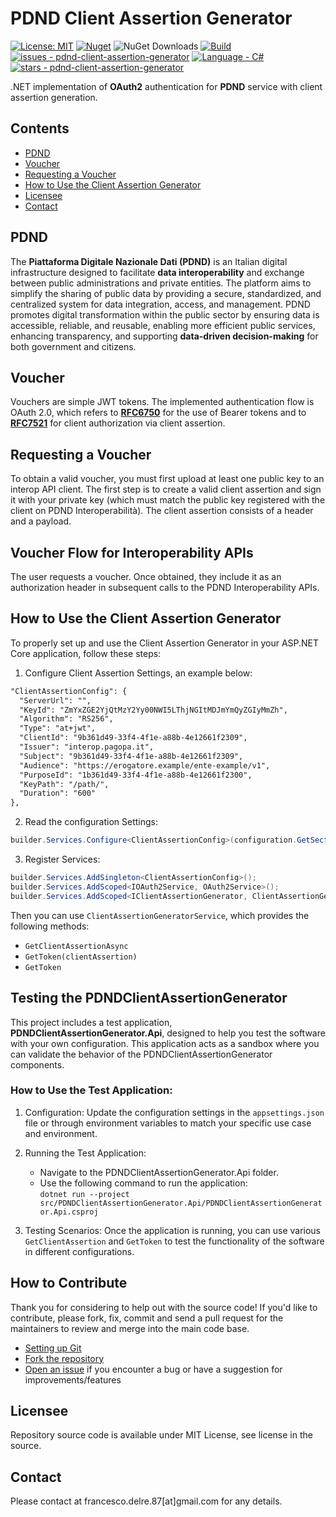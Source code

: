 # PDND Client Assertion Generator

[![License: MIT](https://img.shields.io/badge/License-MIT-yellow.svg)](https://opensource.org/licenses/MIT)
[![Nuget](https://img.shields.io/nuget/v/PDNDClientAssertionGenerator?style=plastic)](https://www.nuget.org/packages/PDNDClientAssertionGenerator)
![NuGet Downloads](https://img.shields.io/nuget/dt/PDNDClientAssertionGenerator)
[![Build](https://github.com/engineering87/pdnd-client-assertion-generator/actions/workflows/dotnet.yml/badge.svg)](https://github.com/engineering87/pdnd-client-assertion-generator/actions/workflows/dotnet.yml)
[![issues - pdnd-client-assertion-generator](https://img.shields.io/github/issues/engineering87/pdnd-client-assertion-generator)](https://github.com/engineering87/pdnd-client-assertion-generator/issues)
[![Language - C#](https://img.shields.io/static/v1?label=Language&message=C%23&color=blueviolet)](https://dotnet.microsoft.com/it-it/languages/csharp)
[![stars - pdnd-client-assertion-generator](https://img.shields.io/github/stars/engineering87/pdnd-client-assertion-generator?style=social)](https://github.com/engineering87/pdnd-client-assertion-generator)

.NET implementation of **OAuth2** authentication for **PDND** service with client assertion generation.

## Contents
- [PDND](#pdnd)
- [Voucher](#voucher)
- [Requesting a Voucher](#requesting-a-voucher)
- [How to Use the Client Assertion Generator](#how-to-use-the-client-assertion-generator)
- [Licensee](#licensee)
- [Contact](#contact)

## PDND
The **Piattaforma Digitale Nazionale Dati (PDND)** is an Italian digital infrastructure designed to facilitate **data interoperability** and exchange between public administrations and private entities. The platform aims to simplify the sharing of public data by providing a secure, standardized, and centralized system for data integration, access, and management. PDND promotes digital transformation within the public sector by ensuring data is accessible, reliable, and reusable, enabling more efficient public services, enhancing transparency, and supporting **data-driven decision-making** for both government and citizens.

## Voucher
Vouchers are simple JWT tokens. The implemented authentication flow is OAuth 2.0, which refers to [**RFC6750**](https://datatracker.ietf.org/doc/html/rfc6750) for the use of Bearer tokens and to [**RFC7521**](https://datatracker.ietf.org/doc/html/rfc7521) for client authorization via client assertion.

## Requesting a Voucher
To obtain a valid voucher, you must first upload at least one public key to an interop API client. The first step is to create a valid client assertion and sign it with your private key (which must match the public key registered with the client on PDND Interoperabilità). The client assertion consists of a header and a payload.

## Voucher Flow for Interoperability APIs
The user requests a voucher. Once obtained, they include it as an authorization header in subsequent calls to the PDND Interoperability APIs.

## How to Use the Client Assertion Generator
To properly set up and use the Client Assertion Generator in your ASP.NET Core application, follow these steps:

1. Configure Client Assertion Settings, an example below:
  ```xml
  "ClientAssertionConfig": {
    "ServerUrl": "",
    "KeyId": "ZmYxZGE2YjQtMzY2Yy00NWI5LThjNGItMDJmYmQyZGIyMmZh",
    "Algorithm": "RS256",
    "Type": "at+jwt",
    "ClientId": "9b361d49-33f4-4f1e-a88b-4e12661f2309",
    "Issuer": "interop.pagopa.it",
    "Subject": "9b361d49-33f4-4f1e-a88b-4e12661f2309",
    "Audience": "https://erogatore.example/ente-example/v1",
    "PurposeId": "1b361d49-33f4-4f1e-a88b-4e12661f2300",
    "KeyPath": "/path/",
    "Duration": "600"
  },
  ```

2. Read the configuration Settings:
  ```csharp
  builder.Services.Configure<ClientAssertionConfig>(configuration.GetSection("ClientAssertionConfig"));
  ```

3. Register Services:
  ```csharp
  builder.Services.AddSingleton<ClientAssertionConfig>();
  builder.Services.AddScoped<IOAuth2Service, OAuth2Service>();
  builder.Services.AddScoped<IClientAssertionGenerator, ClientAssertionGeneratorService>();
  ```

Then you can use `ClientAssertionGeneratorService`, which provides the following methods:
- `GetClientAssertionAsync`
- `GetToken(clientAssertion)`
- `GetToken`

## Testing the PDNDClientAssertionGenerator
This project includes a test application, **PDNDClientAssertionGenerator.Api**, designed to help you test the software with your own configuration. This application acts as a sandbox where you can validate the behavior of the PDNDClientAssertionGenerator components.

### How to Use the Test Application:

1. Configuration: Update the configuration settings in the `appsettings.json` file or through environment variables to match your specific use case and environment.

2. Running the Test Application:
    - Navigate to the PDNDClientAssertionGenerator.Api folder.
    - Use the following command to run the application:  
      `dotnet run --project src/PDNDClientAssertionGenerator.Api/PDNDClientAssertionGenerator.Api.csproj`
  
3. Testing Scenarios: Once the application is running, you can use various `GetClientAssertion` and `GetToken` to test the functionality of the software in different configurations.

## How to Contribute
Thank you for considering to help out with the source code!
If you'd like to contribute, please fork, fix, commit and send a pull request for the maintainers to review and merge into the main code base.

 * [Setting up Git](https://docs.github.com/en/get-started/getting-started-with-git/set-up-git)
 * [Fork the repository](https://docs.github.com/en/pull-requests/collaborating-with-pull-requests/working-with-forks/fork-a-repo)
 * [Open an issue](https://github.com/engineering87/pdnd-client-assertion-generator/issues) if you encounter a bug or have a suggestion for improvements/features

## Licensee
Repository source code is available under MIT License, see license in the source.

## Contact
Please contact at francesco.delre.87[at]gmail.com for any details.
